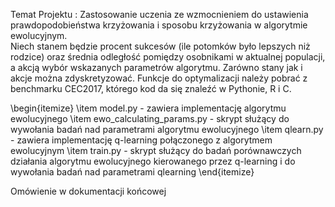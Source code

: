 Temat Projektu :
Zastosowanie uczenia ze wzmocnieniem do ustawienia prawdopodobieństwa krzyżowania i sposobu krzyżowania w algorytmie ewolucyjnym. <br>
Niech stanem będzie procent sukcesów (ile potomków było lepszych niż rodzice) oraz średnia odległość pomiędzy osobnikami w
aktualnej populacji, a akcją wybór wskazanych parametrów algorytmu. Zarówno stany jak i
akcje można zdyskretyzować. Funkcje do optymalizacji należy pobrać z benchmarku
CEC2017, którego kod da się znaleźć w Pythonie, R i C.


\begin{itemize}
    \item model.py - zawiera implementację algorytmu ewolucyjnego
    \item ewo\_calculating\_params.py - skrypt służący do wywołania badań nad parametrami algorytmu ewolucyjnego
    \item qlearn.py - zawiera implementację q-learning połączonego z algorytmem ewolucyjnym
    \item train.py - skrypt służący do badań porównawczych działania algorytmu ewolucyjnego kierowanego przez q-learning i do wywołania badań nad parametrami qlearning
\end{itemize}

Omówienie w dokumentacji końcowej
